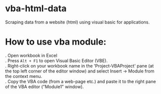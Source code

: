 # vba-html-data

Scraping data from a website (html) using visual basic for applications.

# How to use vba module:

. Open workbook in Excel <br>
. Press `Alt + F1` to open Visual Basic Editor (VBE). <br>
. Right-click on your workbook name in the 'Project-VBAProject' pane (at the top left corner of the editor window) 
  and select Insert -> Module from the context menu. <br>
. Copy the VBA code (from a web-page etc.) and paste it to the right pane of the VBA editor ("Module1" window). <br>
